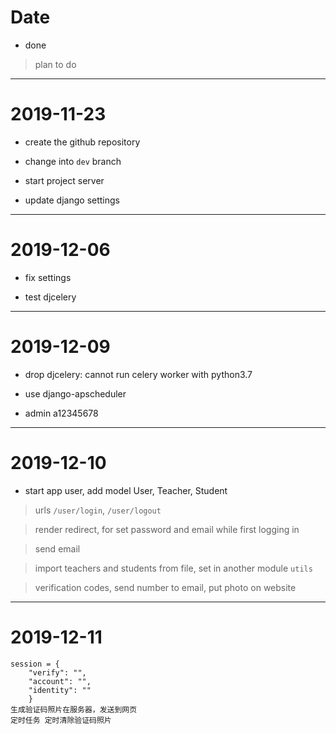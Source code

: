# Date

- done

> plan to do


---
# 2019-11-23

- create the github repository

- change into `dev` branch

- start project server

- update django settings

---
# 2019-12-06

- fix settings

- test djcelery

---
# 2019-12-09

- drop djcelery: cannot run celery worker with python3.7

- use django-apscheduler

- admin a12345678

---
# 2019-12-10

- start app user, add model User, Teacher, Student

> urls `/user/login`, `/user/logout`

> render redirect, for set password and email while first logging in

> send email

> import teachers and students from file, set in another module `utils`

> verification codes, send number to email, put photo on website

---
# 2019-12-11
```
session = {
    "verify": "",
    "account": "",
    "identity": ""
    }
生成验证码照片在服务器，发送到网页
定时任务 定时清除验证码照片
```